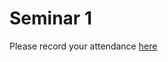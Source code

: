 # Seminar 1 

Please record your attendance [here](https://forms.office.com/Pages/ResponsePage.aspx?id=_epnVXfnpUKRu5RA_UO4k2iqStX41KNDpkUzhjwCGeNUOEdWRDQ1M0xCRzExNTNEUFZCTklXWTY2US4u)
